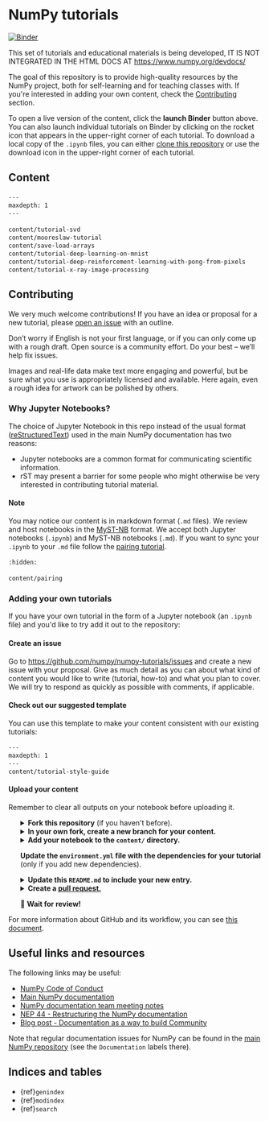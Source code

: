 # NumPy tutorials

[![Binder](https://mybinder.org/badge_logo.svg)][launch_binder]

[launch_binder]: https://mybinder.org/v2/gh/numpy/numpy-tutorials/main?urlpath=lab/tree/content

This set of tutorials and educational materials is being developed,
IT IS NOT INTEGRATED IN THE HTML DOCS AT <https://www.numpy.org/devdocs/>

The goal of this repository is to provide high-quality resources by the
NumPy project, both for self-learning and for teaching classes with. If you're
interested in adding your own content, check the [Contributing](#contributing)
section.

To open a live version of the content, click the **launch Binder** button above.
You can also launch individual tutorials on Binder by clicking on the
rocket icon that appears in the upper-right corner of each tutorial.
To download a local copy of the `.ipynb` files, you can either
[clone this repository](https://docs.github.com/en/github/creating-cloning-and-archiving-repositories/cloning-a-repository)
or use the download icon in the upper-right corner of each tutorial.

## Content

```{toctree}
---
maxdepth: 1
---

content/tutorial-svd
content/mooreslaw-tutorial
content/save-load-arrays
content/tutorial-deep-learning-on-mnist
content/tutorial-deep-reinforcement-learning-with-pong-from-pixels
content/tutorial-x-ray-image-processing
```

## Contributing

We very much welcome contributions! If you have an idea or proposal for a new
tutorial, please [open an issue](https://github.com/numpy/numpy-tutorials/issues)
with an outline. 

Don’t worry if English is not your first language, or if you can only come up
with a rough draft. Open source is a community effort. Do your best – we’ll help
fix issues.

Images and real-life data make text more engaging and powerful, but be sure what
you use is appropriately licensed and available. Here again, even a rough idea
for artwork can be polished by others.

### Why Jupyter Notebooks?

The choice of Jupyter Notebook in this repo instead of the usual format 
([reStructuredText][rst])
used in the main NumPy documentation has two reasons:


 * Jupyter notebooks are a common format for communicating scientific
   information.
 * rST may present a barrier for some people who might otherwise be very
   interested in contributing tutorial material.

[rst]: https://www.sphinx-doc.org/en/master/usage/restructuredtext/index.html

#### Note

You may notice our content is in markdown format (`.md` files). We review and
host notebooks in the [MyST-NB](https://myst-nb.readthedocs.io/) format. We
accept both Jupyter notebooks (`.ipynb`) and MyST-NB notebooks (`.md`).
If you want to sync your `.ipynb` to your `.md` file follow the [pairing
tutorial](content/pairing.md).

```{toctree}
:hidden:

content/pairing
```

### Adding your own tutorials

If you have your own tutorial in the form of a Jupyter notebook (an `.ipynb`
file) and you'd like to try add it out to the repository:

#### Create an issue

Go to <https://github.com/numpy/numpy-tutorials/issues> and create a new issue 
with your proposal.
Give as much detail as you can about what kind of content you would like to
write (tutorial, how-to) and what you plan to cover.
We will try to respond as quickly as possible with comments, if applicable.

#### Check out our suggested template

You can use this template to make your content consistent with our existing 
tutorials:

```{toctree}
---
maxdepth: 1
---
content/tutorial-style-guide
```

#### Upload your content

Remember to clear all outputs on your notebook before uploading it. 

<ul>
<details>
    <summary>
        <b>Fork this repository</b> (if you haven't before).
    </summary>
    <img src="_static/01-fork.gif" width=80% height=80%>
</details>
    
<details>
    <summary>
        <b>In your own fork, create a new branch for your content.</b>
    </summary>
    <img src="_static/02-create_new_branch.gif" width=80% height=80%>
</details>

<details>
    <summary>
        <b>Add your notebook to the <code>content/</code> directory.</b>
    </summary>
    <img src="_static/03-upload.gif" width=80% height=80%>
</details>

<b>Update the <code>environment.yml</code> file with the dependencies for your tutorial</b>
(only if you add new dependencies).

<details>
    <summary>
        <b>Update this <code>README.md</code> to include your new entry.</b>
    </summary>
    <img src="_static/04-add_to_readme.gif" width=80% height=80%>
</details>

<details>
    <summary>
        <b>Create a <a href="https://docs.github.com/en/github/collaborating-with-issues-and-pull-requests/about-pull-requests">pull request.</a></b>
    </summary>
    <img src="_static/05-create_PR.gif" width=80% height=80%>
</details>

🎉 <b>Wait for review!</b>
</ul>

For more information about GitHub and its workflow, you can see
[this document][collab].

[collab]: https://docs.github.com/en/github/collaborating-with-issues-and-pull-requests


## Useful links and resources

The following links may be useful:

- [NumPy Code of Conduct](https://numpy.org/doc/stable/dev/conduct/code_of_conduct.html)
- [Main NumPy documentation](https://numpy.org/doc/stable/)
- [NumPy documentation team meeting notes](https://hackmd.io/oB_boakvRqKR-_2jRV-Qjg?both)
- [NEP 44 - Restructuring the NumPy documentation](https://numpy.org/neps/nep-0044-restructuring-numpy-docs.html)
- [Blog post - Documentation as a way to build Community](https://labs.quansight.org/blog/2020/03/documentation-as-a-way-to-build-community/)

Note that regular documentation issues for NumPy can be found in the [main NumPy
repository](https://github.com/numpy/numpy/issues) (see the `Documentation`
labels there). 


## Indices and tables

* {ref}`genindex`
* {ref}`modindex`
* {ref}`search`
